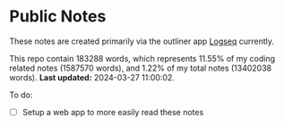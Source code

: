 # Public Notes

These notes are created primarily via the outliner app [Logseq](https://github.com/logseq/logseq) currently.

This repo contain 183288 words, which represents 11.55% of my coding related notes (1587570 words), and 1.22% of my total notes (13402038 words). **Last updated:** 2024-03-27 11:00:02. 

To do:

- [ ] Setup a web app to more easily read these notes
